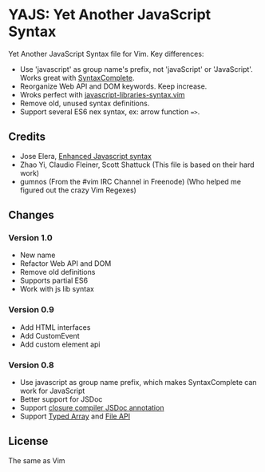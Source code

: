YAJS: Yet Another JavaScript Syntax
===================================

Yet Another JavaScript Syntax file for Vim. Key differences:

* Use 'javascript' as group name's prefix, not 'javaScript' or 'JavaScript'. Works great with [SyntaxComplete](https://github.com/vim-scripts/SyntaxComplete).
* Reorganize Web API and DOM keywords. Keep increase.
* Wroks perfect with [javascript-libraries-syntax.vim](https://github.com/othree/javascript-libraries-syntax.vim)
* Remove old, unused syntax definitions.
* Support several ES6 nex syntax, ex: arrow function `=>`. 

Credits
-------

- Jose Elera, [Enhanced Javascript syntax](http://www.vim.org/scripts/script.php?script_id=3425)
- Zhao Yi, Claudio Fleiner, Scott Shattuck (This file is based on their hard work)
- gumnos (From the #vim IRC Channel in Freenode) (Who helped me figured out the crazy Vim Regexes)

Changes
-------

### Version 1.0

- New name
- Refactor Web API and DOM
- Remove old definitions
- Supports partial ES6
- Work with js lib syntax

### Version 0.9

- Add HTML interfaces
- Add CustomEvent
- Add custom element api

### Version 0.8

- Use javascript as group name prefix, which makes SyntaxComplete can work for JavaScript
- Better support for JSDoc
- Support [closure compiler JSDoc annotation](https://developers.google.com/closure/compiler/docs/js-for-compiler)
- Support [Typed Array](http://www.khronos.org/registry/typedarray/specs/latest/) and [File API](http://www.w3.org/TR/FileAPI/)

License
-------

The same as Vim

